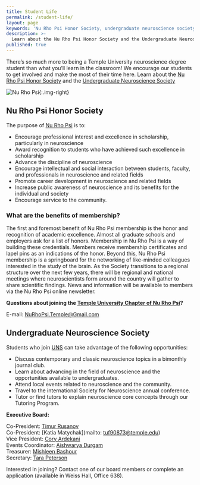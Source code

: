 ```yaml
---
title: Student Life
permalink: /student-life/
layout: page
keywords: 'Nu Rho Psi Honor Society, undergraduate neuroscience society'
description: >-
  Learn about the Nu Rho Psi Honor Society and the Undergraduate Neuroscience Society.
published: true
---
```

There’s so much more to being a Temple University neuroscience degree student than what you’ll learn in the classroom! We encourage our students to get involved and make the most of their time here. Learn about the [Nu Rho Psi Honor Society](#nu-rho-psi-honor-society) and the [Undergraduate Neuroscience Society](#undergraduate-neuroscience-society)

![Nu Rho Psi]({{site.baseurl}}/media/nuropsi.jpg){:.img-right}

## Nu Rho Psi Honor Society
The purpose of [Nu Rho Psi](https://temple.campuslabs.com/engage/organization/nurhopsi) is to:
- Encourage professional interest and excellence in scholarship, particularly in neuroscience
- Award recognition to students who have achieved such excellence in scholarship
- Advance the discipline of neuroscience
- Encourage intellectual and social interaction between students, faculty, and professionals in neuroscience and related fields
- Promote career development in neuroscience and related fields
- Increase public awareness of neuroscience and its benefits for the individual and society
- Encourage service to the community.

### What are the benefits of membership?
The first and foremost benefit of Nu Rho Psi membership is the honor and recognition of academic excellence. Almost all graduate schools and employers ask for a list of honors. Membership in Nu Rho Psi is a way of building these credentials. Members receive membership certificates and lapel pins as an indications of the honor. Beyond this, Nu Rho Psi membership is a springboard for the networking of like-minded colleagues interested in the study of the brain. As the Society transitions to a regional structure over the next few years, there will be regional and national meetings where neuroscientists form around the country will gather to share scientific findings. News and information will be available to members via the Nu Rho Psi online newsletter.

**Questions about joining the [Temple University Chapter of Nu Rho Psi](https://temple.campuslabs.com/engage/organization/nurhopsi)?**

E-mail: [NuRhoPsi.Temple@Gmail.com](mailto:NuRhoPsi.Temple@Gmail.com)

## Undergraduate Neuroscience Society
Students who join [UNS](https://temple.campuslabs.com/engage/organization/Undergraduate_Neuroscience_Society) can take advantage of the following opportunities:

- Discuss contemporary and classic neuroscience topics in a bimonthly journal club.
- Learn about advancing in the field of neuroscience and the opportunities available to undergraduates.
- Attend local events related to neuroscience and the community.
- Travel to the international Society for Neuroscience annual conference.
- Tutor or find tutors to explain neuroscience core concepts through our Tutoring Program.

**Executive Board:**

Co-President: [Timur Rusanov](mailto:timur.rusanov@temple.edu)<br />
Co-President: [Katia Matychak](mailto: tuf90873@temple.edu)<br />
Vice President: [Cory Ardekani](mailto:tuf52492@temple.edu)<br />
Events Coordinator: [Aishwarya Durgam](mailto:tug41591@temple.edu)<br />
Treasurer: [Mishleen Bashour](mailto:tuf59157@temple.edu)<br />
Secretary: [Tara Peterson](mailto:tug59434@temple.edu)

Interested in joining? Contact one of our board members or complete an application (available in Weiss Hall, Office 638).

